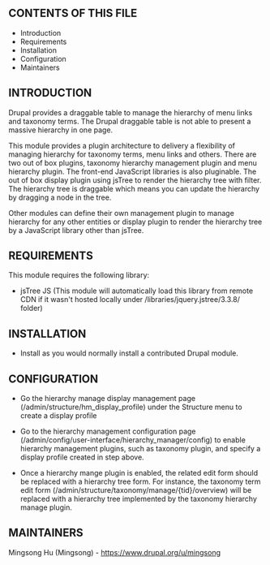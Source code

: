 CONTENTS OF THIS FILE
---------------------
   
 * Introduction
 * Requirements
 * Installation
 * Configuration
 * Maintainers

 INTRODUCTION
------------

Drupal provides a draggable table to manage the hierarchy of menu links 
and taxonomy terms. 
The Drupal draggable table is not able to present a massive hierarchy 
in one page.

This module provides a plugin architecture to delivery a flexibility 
of managing hierarchy for taxonomy terms, 
menu links and others. There are two out of box plugins, 
taxonomy hierarchy management plugin and menu hierarchy plugin. 
The front-end JavaScript libraries is also pluginable. 
The out of box display plugin using jsTree to render 
the hierarchy tree with filter. 
The hierarchy tree is draggable which means you can update
 the hierarchy by dragging a node in the tree.

Other modules can define their own management plugin to manage 
hierarchy for any other entities or display plugin to render 
the hierarchy tree by a JavaScript library other than jsTree.

REQUIREMENTS
------------

This module requires the following library:

* jsTree JS (This module will automatically load this library
from remote CDN if it wasn't hosted locally under 
/libraries/jquery.jstree/3.3.8/ folder)

INSTALLATION
------------

* Install as you would normally install a contributed Drupal module.

CONFIGURATION
-------------

* Go the hierarchy manage display management page 
(/admin/structure/hm_display_profile) under 
the Structure menu to create a display profile

* Go to the hierarchy management configuration page
 (/admin/config/user-interface/hierarchy_manager/config) to 
 enable hierarchy management plugins, such as taxonomy plugin, 
 and specify a display profile created in step above.

* Once a hierarchy mange plugin is enabled, the related edit form 
should be replaced with a hierarchy tree form. 
For instance, the taxonomy term edit form 
(/admin/structure/taxonomy/manage/{tid}/overview) 
will be replaced with a hierarchy tree implemented by 
the taxonomy hierarchy manage plugin.

MAINTAINERS
-----------

Mingsong Hu (Mingsong) - https://www.drupal.org/u/mingsong
